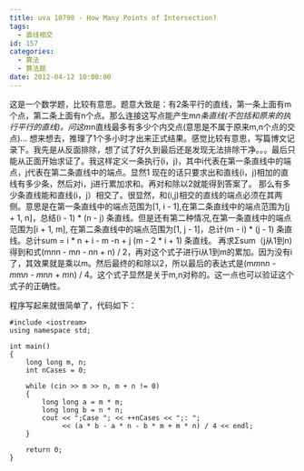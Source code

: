 ```yaml
---
title: uva 10790 - How Many Points of Intersection?
tags:
  - 直线相交
id: 157
categories:
  - 算法 
  - 算法题
date: 2012-04-12 10:00:00
---
```


这是一个数学题，比较有意思。题意大致是：有2条平行的直线，第一条上面有m个点，第二条上面有n个点。那么连接这写点能产生m*n条直线(不包括和原来的执行平行的直线)。问这m*n直线最多有多少个内交点(意思是不属于原来m,n个点的交点)...
想来想去，推理了1个多小时才出来正式结果。感觉比较有意思，写篇博文记录下。我先是从反面排除，想了试了好久到最后还是发现无法排除干净。。。最后只能从正面开始求证了。我这样定义一条执行(i，j)，其中i代表在第一条直线中的端点，j代表在第二条直线中的端点。显然1 现在的话只要求出和直线(i，j)相加的直线有多少条，然后对i，j进行累加求和。再对和除以2就能得到答案了。
那么有多少条直线能和直线(i，j）相交了。很显然，和(i,j)相交的直线的端点必须在其两侧。意思是在第一条直线中的端点范围为[1, i - 1],在第二条直线中的端点范围为[j + 1, n]，总结(i - 1) * (n - j) 条直线。但是还有第二种情况,在第一条直线中的端点范围为[i + 1, m], 在第二条直线中的端点范围为[1, j - 1]，总计(m - i) * (j - 1) 条直线。总计sum = i * n + i - m -n + j (m - 2 * i + 1) 条直线。
再求Σsum（j从1到n)得到和式(m*n*n - m*n - n*n + n) / 2，再对这个式子进行i从1到m的累加。因为没有i了，其效果就是乘以m。然后最终的和除以2，所以最后的表达式是(m*m*n*n - m*m*n - m*n*n + m*n) / 4。这个式子显然是关于m,n对称的。这一点也可以验证这个式子的正确性。

程序写起来就很简单了，代码如下：
``` stylus
#include <iostream>
using namespace std;

int main()
{
    long long m, n;
    int nCases = 0;

    while (cin >> m >> n, m + n != 0)
    {
        long long a = m * m;
        long long b = n * n;
        cout << ";Case "; << ++nCases << ";: ";
             << (a * b - a * n - b * m + m * n) / 4 << endl;
    }

    return 0;
}
```